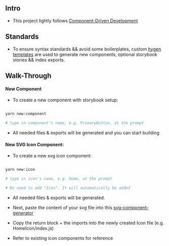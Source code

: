 ## Intro

- This project lightly follows [Component-Driven Development](https://www.chromatic.com/blog/component-driven-development/)

## Standards

- To ensure syntax standards && avoid some boilerplates, custom [hygen templates](https://www.hygen.io/docs/templates/) are used to generate new components, optional storybook stories && index exports.

## Walk-Through

#### New Component

- To create a new component with storybook setup:

```Bash

yarn new:component

# type in component's name, e.g. PrimaryButton, at the prompt

```
- All needed files & exports will be generated and you can start building

#### New SVG Icon Component:

- To create a new svg icon component:

```Bash

yarn new:icon

# type in icon's name, e.g. Home, at the prompt

# No need to add "Icon". It will automatically be added

```

- All needed files & exports will be generated.

- Next, paste the content of your svg file into this [svg-component-generator](https://react-svgr.com/playground/?native=true)
- Copy the return block + the imports into the newly created Icon file (e.g. HomeIcon/index.js)
- Refer to existing icon components for reference
